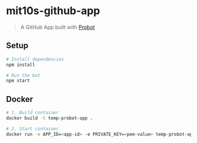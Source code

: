 # mit10s-github-app

> A GitHub App built with [Probot](https://github.com/probot/probot)

## Setup

```sh
# Install dependencies
npm install

# Run the bot
npm start
```

## Docker

```sh
# 1. Build container
docker build -t temp-probot-app .

# 2. Start container
docker run -e APP_ID=<app-id> -e PRIVATE_KEY=<pem-value> temp-probot-app
```

